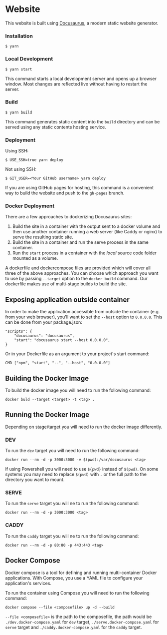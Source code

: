 # Website

This website is built using [Docusaurus](https://docusaurus.io/), a modern static website generator.

### Installation

```
$ yarn
```

### Local Development

```
$ yarn start
```

This command starts a local development server and opens up a browser window. Most changes are reflected live without having to restart the server.

### Build

```
$ yarn build
```

This command generates static content into the `build` directory and can be served using any static contents hosting service.

### Deployment

Using SSH:

```
$ USE_SSH=true yarn deploy
```

Not using SSH:

```
$ GIT_USER=<Your GitHub username> yarn deploy
```

If you are using GitHub pages for hosting, this command is a convenient way to build the website and push to the `gh-pages` branch.

### Docker Deployment

There are a few approaches to dockerizing Docusaurus sites:
1. Build the site in a container with the output sent to a docker volume and then use another container running a web server (like Caddy or nginx) to serve the resulting static site.
2. Build the site in a container and run the serve process in the same container.
3. Run the `start` process in a container with the *local* source code folder mounted as a volume.

A dockerfile and dockercompose files are provided which will cover all three of the above approaches. You can choose which approach you want to use by passing `--target` option to the `docker build` command. Our dockerfile makes use of multi-stage builds to build the site.

## Exposing application outside container
In order to make the application accessible from outside the container (e.g. from your web browser), you'll want to set the `--host` option to `0.0.0.0`. This can be done from your package.json:

```
"scripts": {
    "docusaurus": "docusaurus",
    "start": "docusaurus start --host 0.0.0.0",
}
```

Or in your Dockerfile as an argument to your project's start command:

```
CMD ["npm", "start", "--", "--host", "0.0.0.0"]
```

## Building the Docker Image
To build the docker image you will need to run the following command:
```
docker buld --target <target> -t <tag> .
```

## Running the Docker Image
Depending on stage/target you will need to run the docker image differently.
### DEV
To run the `dev` target you will need to run the following command:
```
docker run --rm -d -p 3000:3000 -v $(pwd):/var/docusaurus <tag>
```
If using Powershell you will need to use `${pwd}` instead of `$(pwd)`. On some systems you may need to replace `$(pwd)` with `.` or the full path to the directory you want to mount.

### SERVE
To run the `serve` target you will ne to run the following command:
```
docker run --rm -d -p 3000:3000 <tag>
```

### CADDY
To run the `caddy` target you will ne to run the following command:
```
docker run --rm -d -p 80:80 -p 443:443 <tag>
```

## Docker Compose
Docker compose is a tool for defining and running multi-container Docker applications. With Compose, you use a YAML file to configure your application's services.

To run the container using Compose you will need to run the following command:
```
docker compose --file <composefile> up -d --build
```
`--file <composefile>` is the path to the composefile, the path would be `./dev.docker-compose.yaml` for `dev` target, `./serve.docker-compose.yaml` for `serve` target and `./caddy.docker-compose.yaml` for the `caddy` target.
